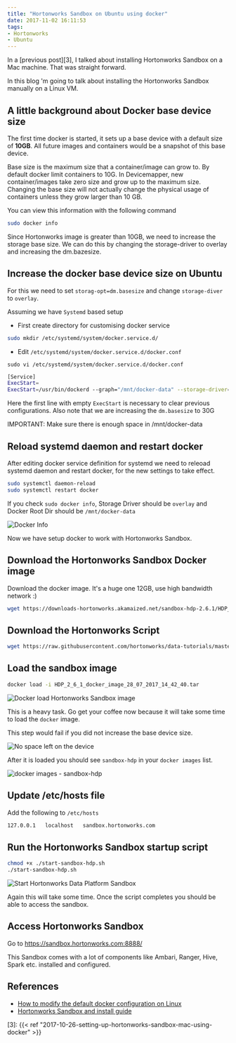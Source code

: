 ```yaml
---
title: "Hortonworks Sandbox on Ubuntu using docker"
date: 2017-11-02 16:11:53
tags:
- Hortonworks
- Ubuntu
---
```


In a [previous post][3], I talked about installing Hortonworks Sandbox on a Mac machine. That was straight forward.

In this blog 'm going to talk about installing the Hortonworks Sandbox manually on a Linux VM.

## A little background about Docker base device size ##

The first time docker is started, it sets up a base device with a default size of **10GB**. All future images and containers would be a snapshot of this base device.

Base size is the maximum size that a container/image can grow to. By default docker limit containers to 10G. In Devicemapper, new container/images take zero size and grow up to the maximum size. Changing the base size will not actually change the physical usage of containers unless they grow larger than 10 GB.

You can view this information with the following command

``` sh
sudo docker info
```

Since Hortonworks image is greater than 10GB, we need to increase the storage base size. We can do this by changing the storage-driver to overlay and increasing the dm.bazesize.

## Increase the docker base device size on Ubuntu ##

For this we need to set `storag-opt=dm.basesize` and change `storage-diver` to `overlay`.

Assuming we have `Systemd` based setup

* First create directory for customising docker service

``` sh Make systemd directory for customising docker
sudo mkdir /etc/systemd/system/docker.service.d/
```

* Edit `/etc/systemd/system/docker.service.d/docker.conf`

```
sudo vi /etc/systemd/system/docker.service.d/docker.conf
```

``` sh /etc/systemd/system/docker.service.d/docker.conf
[Service]
ExecStart=
ExecStart=/usr/bin/dockerd --graph="/mnt/docker-data" --storage-driver=overlay --storage-opt=dm.basesize=30G
```

Here the first line with empty `ExecStart` is necessary to clear previous configurations.
Also note that we are increasing the `dm.basesize` to 30G

IMPORTANT: Make sure there is enough space in /mnt/docker-data

## Reload systemd daemon and restart docker ##

After editing docker service definition for systemd we need to releoad systemd daemon and restart docker, for the new settings to take effect.

``` sh
sudo systemctl daemon-reload
sudo systemctl restart docker
```

If you check `sudo docker info`, Storage Driver should be `overlay` and Docker Root Dir should be `/mnt/docker-data`

![Docker Info](/tech/images/hdp-docker-image/docker-info.png)

Now we have setup docker to work with Hortonworks Sandbox.

## Download the Hortonworks Sandbox Docker image ##

Download the docker image. It's a huge one 12GB, use high bandwidth network :)

```sh
wget https://downloads-hortonworks.akamaized.net/sandbox-hdp-2.6.1/HDP_2_6_1_docker_image_28_07_2017_14_42_40.tar
```

## Download the Hortonworks Script ##

```sh
wget https://raw.githubusercontent.com/hortonworks/data-tutorials/master/tutorials/hdp/sandbox-port-forwarding-guide/assets/start-sandbox-hdp.sh
```

## Load the sandbox image ##

``` sh
docker load -i HDP_2_6_1_docker_image_28_07_2017_14_42_40.tar
```

![Docker load Hortonworks Sandbox image](/tech/images/hdp-docker-image/docker-load-hdp-docker-image.png)

This is a heavy task. Go get your coffee now because it will take some time to load the `docker` image.

This step would fail if you did not increase the base device size.

![No space left on the device](/tech/images/hdp-docker-image/no-space-left-on-device.png)

After it is loaded you should see `sandbox-hdp` in your `docker images` list.

![docker images - sandbox-hdp](/tech/images/hdp-docker-image/docker-images-sandbox-hdp.png)

## Update /etc/hosts file ##

Add the following to `/etc/hosts`

```sh
127.0.0.1   localhost   sandbox.hortonworks.com
```

## Run the Hortonworks Sandbox startup script ##

```sh
chmod +x ./start-sandbox-hdp.sh
./start-sandbox-hdp.sh
```

![Start Hortonworks Data Platform Sandbox](/tech/images/hdp-docker-image/start-sandbox-hdp-2-6-container.png)

Again this will take some time. Once the script completes you should be able to access the sandbox.

## Access Hortonworks Sandbox ##

Go to https://sandbox.hortonworks.com:8888/

This Sandbox comes with a lot of components like Ambari, Ranger, Hive, Spark etc. installed and configured.

## References ##
* [How to modify the default docker configuration on Linux][1]
* [Hortonworks Sandbox and install guide][2]

[1]: https://community.hortonworks.com/content/kbentry/65714/how-to-modify-the-default-docker-configuration-on.html
[2]: https://hortonworks.com/tutorial/sandbox-deployment-and-install-guide/section/3/
[3]: {{< ref "2017-10-26-setting-up-hortonworks-sandbox-mac-using-docker" >}}
